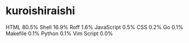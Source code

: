# kuroishiraishi
HTML              80.5%
Shell             16.9%
Roff              1.6%
JavaScript        0.5%
CSS               0.2%
Go                0.1%
Makefile          0.1%
Python            0.1%
Vim Script        0.0%
